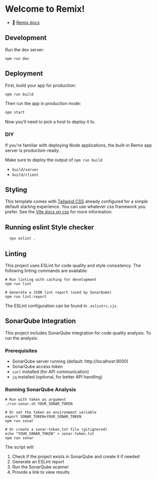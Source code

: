 # Welcome to Remix!

- 📖 [Remix docs](https://remix.run/docs)

## Development

Run the dev server:

```shellscript
npm run dev
```

## Deployment

First, build your app for production:

```sh
npm run build
```

Then run the app in production mode:

```sh
npm start
```

Now you'll need to pick a host to deploy it to.

### DIY

If you're familiar with deploying Node applications, the built-in Remix app server is production-ready.

Make sure to deploy the output of `npm run build`

- `build/server`
- `build/client`

## Styling

This template comes with [Tailwind CSS](https://tailwindcss.com/) already configured for a simple default starting experience. You can use whatever css framework you prefer. See the [Vite docs on css](https://vitejs.dev/guide/features.html#css) for more information.

## Running eslint Style checker

```bash
  npx eslint .
```

## Linting

This project uses ESLint for code quality and style consistency. The following linting commands are available:

```shellscript
# Run linting with caching for development
npm run lint

# Generate a JSON lint report (used by SonarQube)
npm run lint:report
```

The ESLint configuration can be found in `.eslintrc.cjs`.

## SonarQube Integration

This project includes SonarQube integration for code quality analysis. To run the analysis:

### Prerequisites
- SonarQube server running (default: http://localhost:9000)
- SonarQube access token
- `curl` installed (for API communication)
- `jq` installed (optional, for better API handling)

### Running SonarQube Analysis

```shellscript
# Run with token as argument
./run-sonar.sh YOUR_SONAR_TOKEN

# Or set the token as environment variable
export SONAR_TOKEN=YOUR_SONAR_TOKEN
npm run sonar

# Or create a sonar-token.txt file (gitignored)
echo "YOUR_SONAR_TOKEN" > sonar-token.txt
npm run sonar
```

The script will:
1. Check if the project exists in SonarQube and create it if needed
2. Generate an ESLint report
3. Run the SonarQube scanner
4. Provide a link to view results

